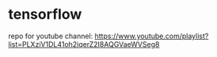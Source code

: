 # tensorflow

repo for youtube channel: https://www.youtube.com/playlist?list=PLXziV1DL41oh2iqerZ2I8AQGVaeWVSeg8
